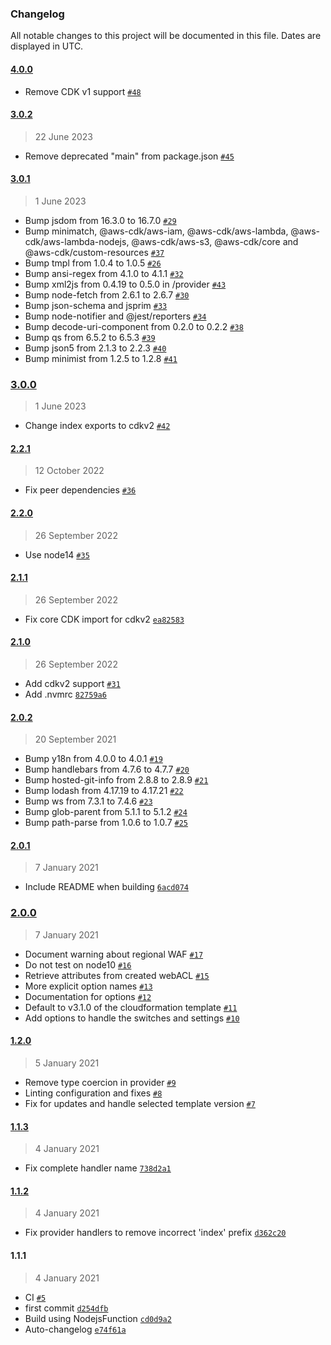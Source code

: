 ### Changelog

All notable changes to this project will be documented in this file. Dates are displayed in UTC.

#### [4.0.0](https://github.com/isotoma/waf-automations-cdk/compare/3.0.2...4.0.0)

- Remove CDK v1 support [`#48`](https://github.com/isotoma/waf-automations-cdk/pull/48)

#### [3.0.2](https://github.com/isotoma/waf-automations-cdk/compare/3.0.1...3.0.2)

> 22 June 2023

- Remove deprecated "main" from package.json [`#45`](https://github.com/isotoma/waf-automations-cdk/pull/45)

#### [3.0.1](https://github.com/isotoma/waf-automations-cdk/compare/3.0.0...3.0.1)

> 1 June 2023

- Bump jsdom from 16.3.0 to 16.7.0 [`#29`](https://github.com/isotoma/waf-automations-cdk/pull/29)
- Bump minimatch, @aws-cdk/aws-iam, @aws-cdk/aws-lambda, @aws-cdk/aws-lambda-nodejs, @aws-cdk/aws-s3, @aws-cdk/core and @aws-cdk/custom-resources [`#37`](https://github.com/isotoma/waf-automations-cdk/pull/37)
- Bump tmpl from 1.0.4 to 1.0.5 [`#26`](https://github.com/isotoma/waf-automations-cdk/pull/26)
- Bump ansi-regex from 4.1.0 to 4.1.1 [`#32`](https://github.com/isotoma/waf-automations-cdk/pull/32)
- Bump xml2js from 0.4.19 to 0.5.0 in /provider [`#43`](https://github.com/isotoma/waf-automations-cdk/pull/43)
- Bump node-fetch from 2.6.1 to 2.6.7 [`#30`](https://github.com/isotoma/waf-automations-cdk/pull/30)
- Bump json-schema and jsprim [`#33`](https://github.com/isotoma/waf-automations-cdk/pull/33)
- Bump node-notifier and @jest/reporters [`#34`](https://github.com/isotoma/waf-automations-cdk/pull/34)
- Bump decode-uri-component from 0.2.0 to 0.2.2 [`#38`](https://github.com/isotoma/waf-automations-cdk/pull/38)
- Bump qs from 6.5.2 to 6.5.3 [`#39`](https://github.com/isotoma/waf-automations-cdk/pull/39)
- Bump json5 from 2.1.3 to 2.2.3 [`#40`](https://github.com/isotoma/waf-automations-cdk/pull/40)
- Bump minimist from 1.2.5 to 1.2.8 [`#41`](https://github.com/isotoma/waf-automations-cdk/pull/41)

### [3.0.0](https://github.com/isotoma/waf-automations-cdk/compare/2.2.1...3.0.0)

> 1 June 2023

- Change index exports to cdkv2 [`#42`](https://github.com/isotoma/waf-automations-cdk/pull/42)

#### [2.2.1](https://github.com/isotoma/waf-automations-cdk/compare/2.2.0...2.2.1)

> 12 October 2022

- Fix peer dependencies [`#36`](https://github.com/isotoma/waf-automations-cdk/pull/36)

#### [2.2.0](https://github.com/isotoma/waf-automations-cdk/compare/2.1.1...2.2.0)

> 26 September 2022

- Use node14 [`#35`](https://github.com/isotoma/waf-automations-cdk/pull/35)

#### [2.1.1](https://github.com/isotoma/waf-automations-cdk/compare/2.1.0...2.1.1)

> 26 September 2022

- Fix core CDK import for cdkv2 [`ea82583`](https://github.com/isotoma/waf-automations-cdk/commit/ea8258303a757aa67f684ba3612720b393c90870)

#### [2.1.0](https://github.com/isotoma/waf-automations-cdk/compare/2.0.2...2.1.0)

> 26 September 2022

- Add cdkv2 support [`#31`](https://github.com/isotoma/waf-automations-cdk/pull/31)
- Add .nvmrc [`82759a6`](https://github.com/isotoma/waf-automations-cdk/commit/82759a62d438f5d8d206fa9455c3170c9086706b)

#### [2.0.2](https://github.com/isotoma/waf-automations-cdk/compare/2.0.1...2.0.2)

> 20 September 2021

- Bump y18n from 4.0.0 to 4.0.1 [`#19`](https://github.com/isotoma/waf-automations-cdk/pull/19)
- Bump handlebars from 4.7.6 to 4.7.7 [`#20`](https://github.com/isotoma/waf-automations-cdk/pull/20)
- Bump hosted-git-info from 2.8.8 to 2.8.9 [`#21`](https://github.com/isotoma/waf-automations-cdk/pull/21)
- Bump lodash from 4.17.19 to 4.17.21 [`#22`](https://github.com/isotoma/waf-automations-cdk/pull/22)
- Bump ws from 7.3.1 to 7.4.6 [`#23`](https://github.com/isotoma/waf-automations-cdk/pull/23)
- Bump glob-parent from 5.1.1 to 5.1.2 [`#24`](https://github.com/isotoma/waf-automations-cdk/pull/24)
- Bump path-parse from 1.0.6 to 1.0.7 [`#25`](https://github.com/isotoma/waf-automations-cdk/pull/25)

#### [2.0.1](https://github.com/isotoma/waf-automations-cdk/compare/2.0.0...2.0.1)

> 7 January 2021

- Include README when building [`6acd074`](https://github.com/isotoma/waf-automations-cdk/commit/6acd074c6d0b98921c97bb1d7492a7c16c158f78)

### [2.0.0](https://github.com/isotoma/waf-automations-cdk/compare/1.2.0...2.0.0)

> 7 January 2021

- Document warning about regional WAF [`#17`](https://github.com/isotoma/waf-automations-cdk/pull/17)
- Do not test on node10 [`#16`](https://github.com/isotoma/waf-automations-cdk/pull/16)
- Retrieve attributes from created webACL [`#15`](https://github.com/isotoma/waf-automations-cdk/pull/15)
- More explicit option names [`#13`](https://github.com/isotoma/waf-automations-cdk/pull/13)
- Documentation for options [`#12`](https://github.com/isotoma/waf-automations-cdk/pull/12)
- Default to v3.1.0 of the cloudformation template [`#11`](https://github.com/isotoma/waf-automations-cdk/pull/11)
- Add options to handle the switches and settings [`#10`](https://github.com/isotoma/waf-automations-cdk/pull/10)

#### [1.2.0](https://github.com/isotoma/waf-automations-cdk/compare/1.1.3...1.2.0)

> 5 January 2021

- Remove type coercion in provider [`#9`](https://github.com/isotoma/waf-automations-cdk/pull/9)
- Linting configuration and fixes [`#8`](https://github.com/isotoma/waf-automations-cdk/pull/8)
- Fix for updates and handle selected template version [`#7`](https://github.com/isotoma/waf-automations-cdk/pull/7)

#### [1.1.3](https://github.com/isotoma/waf-automations-cdk/compare/1.1.2...1.1.3)

> 4 January 2021

- Fix complete handler name [`738d2a1`](https://github.com/isotoma/waf-automations-cdk/commit/738d2a148fe4195568cddf94b274bc46d2005506)

#### [1.1.2](https://github.com/isotoma/waf-automations-cdk/compare/1.1.1...1.1.2)

> 4 January 2021

- Fix provider handlers to remove incorrect 'index' prefix [`d362c20`](https://github.com/isotoma/waf-automations-cdk/commit/d362c20d0c894fec6007ca50bd922fdaa94501ae)

#### 1.1.1

> 4 January 2021

- CI [`#5`](https://github.com/isotoma/waf-automations-cdk/pull/5)
- first commit [`d254dfb`](https://github.com/isotoma/waf-automations-cdk/commit/d254dfbfd158b583e39a56c591e27b1d964491fa)
- Build using NodejsFunction [`cd0d9a2`](https://github.com/isotoma/waf-automations-cdk/commit/cd0d9a2c66293298cd495d1e02baf408d0627e6b)
- Auto-changelog [`e74f61a`](https://github.com/isotoma/waf-automations-cdk/commit/e74f61acf0d8e5e5952e064ed0f8e6e4650952b0)
